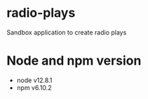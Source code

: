 # radio-plays
Sandbox application to create radio plays

# Node and npm version
* node v12.8.1
* npm v6.10.2